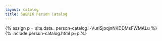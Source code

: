 ```yaml
---
layout: catalog
title: SWERIK Person Catalog
---
```

{% assign p = site.data._person-catalog.i-VuriSjpqjnNKDDMsFWMALu %}
{% include person-catalog.html p=p %}


